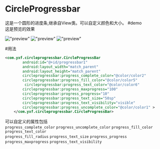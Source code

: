 # CircleProgressbar
这是一个圆形的进度条,继承自View类。可以自定义颜色和大小。
#demo  
这是预览的效果  

!["preview"](https://github.com/xuefengyang/CircleProgressbar/raw/master/preview1.png)
!["preview"](https://github.com/xuefengyang/CircleProgressbar/raw/master/preview2.png)
!["preview"](http://img.blog.csdn.net/20150118005853959?watermark/2/text/aHR0cDovL2Jsb2cuY3Nkbi5uZXQveHVlZmVuZ195YW5n/font/5a6L5L2T/fontsize/400/fill/I0JBQkFCMA==/dissolve/70/gravity/Center) 

#用法 
```xml
<com.yxf.circleprogressbar.CircleProgressBar
        android:id="@+id/progressbar1"
        android:layout_width="match_parent"
        android:layout_height="match_parent"
        circleprogressbar:progress_complete_color="@color/color2"
        circleprogressbar:progress_fill_color="@color/color5"
         circleprogressbar:progress_text_color="@color/color6"
        circleprogressbar:progress_maxprogress="100"
        circleprogressbar:progress_progress="10"
        circleprogressbar:progress_text_size="50sp"
        circleprogressbar:progress_text_visibility="visible"
        circleprogressbar:progress_uncomplete_color="@color/color1" >
    </com.yxf.circleprogressbar.CircleProgressBar>
```
可以自定义的属性包括  
`progress_complete_color` `progress_uncomplete_color` `progress_fill_color` `progress_text_color`  
`progress_fill_radius` `progress_text_size` `progress_progress` `progress_maxprogress` `progress_text_visibility` 
